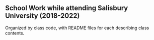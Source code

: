 <h2> School Work while attending Salisbury University (2018-2022) </h2>

Organized by class code, with README files for each describing class contents.
